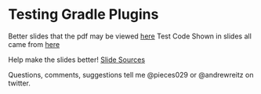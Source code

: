 # Testing Gradle Plugins

Better slides that the pdf may be viewed [here](https://pieces029.github.io/gr8conf-us-testing-gradle-plugins/#/)
Test Code Shown in slides all came from [here](https://github.com/groovy/groovy-android-gradle-plugin)

Help make the slides better!
[Slide Sources](https://github.com/pieces029/gr8conf-us-testing-gradle-plugins)

Questions, comments, suggestions tell me @pieces029 or @andrewreitz on twitter.
